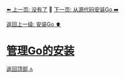 [⬅️ 上一页: 没有了](#) 🚦 [下一页: 从源代码安装Go ➡️](从源代码安装Go.md)

[返回上一级: 安装Go ⬆️](../安装Go.md)

# [管理Go的安装](管理Go的安装.md)

[返回顶部 🔝](#管理Go的安装) 